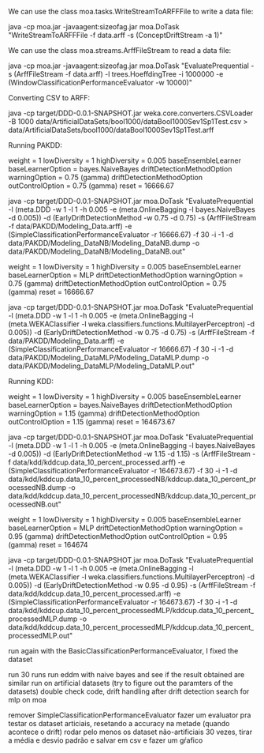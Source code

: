 We can use the class moa.tasks.WriteStreamToARFFFile to write a data file:

java -cp moa.jar -javaagent:sizeofag.jar moa.DoTask "WriteStreamToARFFFile -f data.arff -s (ConceptDriftStream -a 1)"

We can use the class moa.streams.ArffFileStream to read a data file:

java -cp moa.jar -javaagent:sizeofag.jar moa.DoTask "EvaluatePrequential -s (ArffFileStream -f data.arff) -l trees.HoeffdingTree -i 1000000 -e (WindowClassificationPerformanceEvaluator -w 10000)"

Converting CSV to ARFF:

java -cp target/DDD-0.0.1-SNAPSHOT.jar weka.core.converters.CSVLoader -B 1000 data/ArtificialDataSets/bool1000/dataBool1000Sev1Sp1Test.csv > data/ArtificialDataSets/bool1000/dataBool1000Sev1Sp1Test.arff

Running PAKDD:

weight = 1
lowDiversity = 1
highDiversity = 0.005
baseEnsembleLearner baseLearnerOption =  bayes.NaiveBayes
driftDetectionMethodOption warningOption = 0.75 (gamma)
driftDetectionMethodOption outControlOption = 0.75 (gamma)
reset = 16666.67

java -cp target/DDD-0.0.1-SNAPSHOT.jar moa.DoTask "EvaluatePrequential -l (meta.DDD -w 1 -l 1 -h 0.005 -e (meta.OnlineBagging -l bayes.NaiveBayes -d 0.005)) -d (EarlyDriftDetectionMethod -w 0.75 -d 0.75) -s (ArffFileStream -f data/PAKDD/Modeling_Data.arff) -e (SimpleClassificationPerformanceEvaluator -r 16666.67) -f 30 -i -1 -d data/PAKDD/Modeling_DataNB/Modeling_DataNB.dump -o data/PAKDD/Modeling_DataNB/Modeling_DataNB.out"

weight = 1
lowDiversity = 1
highDiversity = 0.005
baseEnsembleLearner baseLearnerOption =  MLP
driftDetectionMethodOption warningOption = 0.75 (gamma)
driftDetectionMethodOption outControlOption = 0.75 (gamma)
reset = 16666.67

java -cp target/DDD-0.0.1-SNAPSHOT.jar moa.DoTask "EvaluatePrequential -l (meta.DDD -w 1 -l 1 -h 0.005 -e (meta.OnlineBagging -l (meta.WEKAClassifier -l weka.classifiers.functions.MultilayerPerceptron) -d 0.005)) -d (EarlyDriftDetectionMethod -w 0.75 -d 0.75) -s (ArffFileStream -f data/PAKDD/Modeling_Data.arff) -e (SimpleClassificationPerformanceEvaluator -r 16666.67) -f 30 -i -1 -d data/PAKDD/Modeling_DataMLP/Modeling_DataMLP.dump -o data/PAKDD/Modeling_DataMLP/Modeling_DataMLP.out"


Running KDD:

weight = 1
lowDiversity = 1
highDiversity = 0.005
baseEnsembleLearner baseLearnerOption =  bayes.NaiveBayes
driftDetectionMethodOption warningOption = 1.15 (gamma)
driftDetectionMethodOption outControlOption = 1.15 (gamma)
reset = 164673.67

java -cp target/DDD-0.0.1-SNAPSHOT.jar moa.DoTask "EvaluatePrequential -l (meta.DDD -w 1 -l 1 -h 0.005 -e (meta.OnlineBagging -l bayes.NaiveBayes -d 0.005)) -d (EarlyDriftDetectionMethod -w 1.15 -d 1.15) -s (ArffFileStream -f data/kdd/kddcup.data_10_percent_processed.arff) -e (SimpleClassificationPerformanceEvaluator -r 164673.67) -f 30 -i -1 -d data/kdd/kddcup.data_10_percent_processedNB/kddcup.data_10_percent_processedNB.dump -o data/kdd/kddcup.data_10_percent_processedNB/kddcup.data_10_percent_processedNB.out"

weight = 1
lowDiversity = 1
highDiversity = 0.005
baseEnsembleLearner baseLearnerOption =  MLP
driftDetectionMethodOption warningOption = 0.95 (gamma)
driftDetectionMethodOption outControlOption = 0.95 (gamma)
reset = 164674

java -cp target/DDD-0.0.1-SNAPSHOT.jar moa.DoTask "EvaluatePrequential -l (meta.DDD -w 1 -l 1 -h 0.005 -e (meta.OnlineBagging -l (meta.WEKAClassifier -l weka.classifiers.functions.MultilayerPerceptron) -d 0.005)) -d (EarlyDriftDetectionMethod -w 0.95 -d 0.95) -s (ArffFileStream -f data/kdd/kddcup.data_10_percent_processed.arff) -e (SimpleClassificationPerformanceEvaluator -r 164673.67) -f 30 -i -1 -d data/kdd/kddcup.data_10_percent_processedMLP/kddcup.data_10_percent_processedMLP.dump -o data/kdd/kddcup.data_10_percent_processedMLP/kddcup.data_10_percent_processedMLP.out"


run again with the BasicClassificationPerformanceEvaluator, I fixed the dataset

run 30 runs
run eddm with naive bayes and see if the result obtained are similar
run on artificial datasets (try to figure out the paramters of the datasets)
double check code, drift handling after drift detection
search for mlp on moa


remover SimpleClassificationPerformanceEvaluator
fazer um evaluator pra testar os dataset articiais, resetando a accuracy na metade (quando acontece o drift)
rodar pelo menos os dataset não-artificiais 30 vezes, tirar a média e desvio padrão e salvar em csv e fazer um gŕafico
